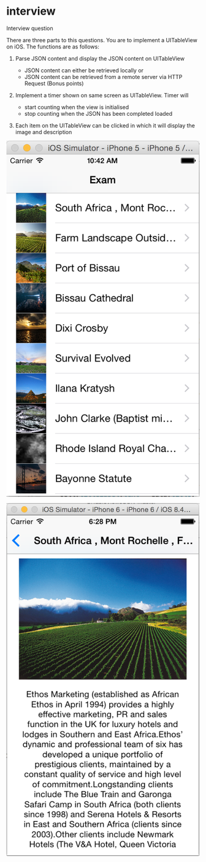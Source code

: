 # interview
Interview question

There are three parts to this questions. You are to implement a UITableView on iOS. The functions are as follows:

1) Parse JSON content and display the JSON content on UITableView
	- JSON content can either be retrieved locally or
	- JSON content can be retrieved from a remote server via HTTP Request (Bonus points)

2) Implement a timer shown on same screen as UITableView. Timer will 
	- start counting when the view is initialised
	- stop counting when the JSON has been completed loaded

3) Each item on the UITableView can be clicked in which it will display the image and description 

![UITable](https://raw.githubusercontent.com/yewchong/interview/master/refimg/1.png "UITable")

![UITable](https://raw.githubusercontent.com/yewchong/interview/master/refimg/2.png "UITable")
